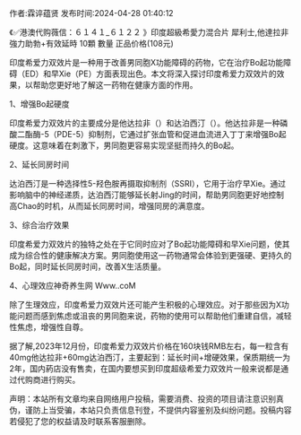 <p>作者:霖谇蕴贤 发布时间:2024-04-28 01:40:12</p>
<p>《✅港澳代购薇信：６１４１_６１２２ 》印度超級希愛力混合片 犀利士,他達拉非 強力助勃+有效延時 10顆 數量 正品价格(108元) </p>
									<p>印度希爱力双效片是一种用于改善男同胞X功能障碍的药物，它在治疗Bo起功能障碍（ED）和早Xie（PE）方面表现出色。本文将深入探讨印度希爱力双效片的效果，以帮助您更好地了解这一药物在健康方面的作用。</p><p></p><p>1、增强Bo起硬度</p><p></p><p>印度希爱力双效片的主要成分是他达拉非（）和达泊西汀（）。他达拉非是一种磷酸二酯酶-5（PDE-5）抑制剂，它通过扩张血管和促进血流进入丁丁来增强Bo起硬度。这意味着在刺激下，男同胞更容易实现坚挺而持久的Bo起。</p><p></p><p>2、延长同房时间</p><p></p><p>达泊西汀是一种选择性5-羟色胺再摄取抑制剂（SSRI），它用于治疗早Xie。通过影响脑中的神经递质，达泊西汀能够延长射Jing的时间，帮助男同胞更好地控制高Chao的时机，从而延长同房时间，增强同房的满意度。</p><p></p><p>3、综合治疗效果</p><p></p><p>印度希爱力双效片的独特之处在于它同时应对了Bo起功能障碍和早Xie问题，使其成为综合性的健康解决方案。男同胞使用这一药物通常会体验到更强硬、更持久的Bo起，同时延长同房时间，改善X生活质量。</p><p></p><p>4、心理效应神奇养生网 Www..coM</p><p></p><p>除了生理效应，印度希爱力双效片还可能产生积极的心理效应。对于那些因为X功能问题而感到焦虑或沮丧的男同胞来说，药物的使用可以帮助他们重建自信，减轻性焦虑，增强性自尊。</p><p></p><p>据了解,2023年12月份，印度希爱力双效片价格在160块钱RMB左右，每一粒含有40mg他达拉非+60mg达泊西汀，主要起到：延长时间+增硬效果，保质期统一为2年，国内葯店没有售卖，在国内要想买到印度超级希爱力双效片一般来说都是通过代购商进行购买。</p>				声明：本站所有文章均来自网络用户投稿，需要消费、投资的项目请注意识别真伪，谨防上当受骗，本站只负责信息刊登，不提供内容鉴别及纠纷问题。投稿内容若侵犯了您的权益请及时联系客服删除。				
